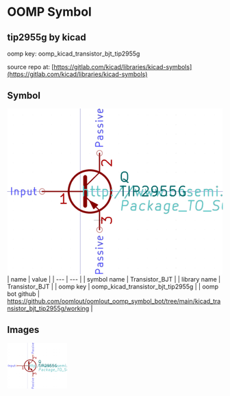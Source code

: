 # OOMP Symbol  
## tip2955g  by kicad  
  
oomp key: oomp_kicad_transistor_bjt_tip2955g  
  
source repo at: [https://gitlab.com/kicad/libraries/kicad-symbols](https://gitlab.com/kicad/libraries/kicad-symbols)  
## Symbol  
  
[![working.png](working_600.png)](working.png)  
| name | value | 
| --- | --- | 
| symbol name | Transistor_BJT | 
| library name | Transistor_BJT | 
| oomp key | oomp_kicad_transistor_bjt_tip2955g | 
| oomp bot github | https://github.com/oomlout/oomlout_oomp_symbol_bot/tree/main/kicad_transistor_bjt_tip2955g/working | 
## Images  
  
[![working.png](working_140.png)](working.png)  
